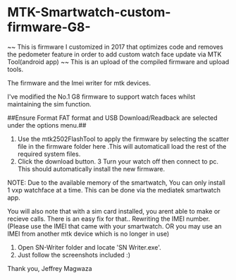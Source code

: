 # MTK-Smartwatch-custom-firmware-G8-
~~ This is firmware I customized in 2017 that optimizes code and removes the pedometer feature in order to  add custom watch face update via MTK Tool(android app) 
~~ This is an upload of the compiled firmware and upload tools. 

The firmware and the Imei writer for mtk devices.

I've modified the No.1 G8 firmware to support watch faces whilst maintaining the sim function. 

##Ensure Format FAT format and USB Download/Readback are selected under the options menu.##

1. Use the mtk2502FlashTool to apply the firmware by selecting the scatter file in the firmware folder here .This will automaticall load the rest of the required system files.
2. Click the download button.
3 Turn your watch off then connect to pc. This should automatically install the new firmware. 

NOTE: Due to the available memory of the smartwatch, You can only install 1 vxp watchface at a time. This can be done via the mediatek smartwatch app.

You will also note that with a sim card installed, you arent able to make or recieve calls. There is an easy fix for that.. Rewriting the IMEI number. (Please use the IMEI that came with your smartwatch. OR you may use an IMEI from another mtk device which is no longer in use)

1. Open SN-Writer folder and locate 'SN Writer.exe'. 
2. Just follow the screenshots included :) 

Thank you,
Jeffrey Magwaza

